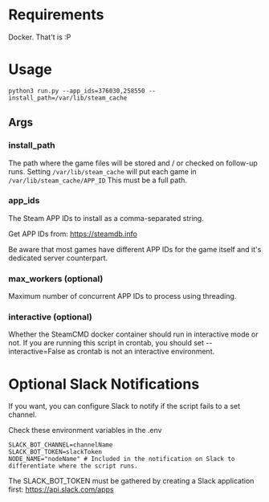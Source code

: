 # Requirements

Docker. That't is :P

# Usage

```
python3 run.py --app_ids=376030,258550 --install_path=/var/lib/steam_cache
```

## Args

### install_path

The path where the game files will be stored and / or checked on follow-up runs.
Setting `/var/lib/steam_cache` will put each game in `/var/lib/steam_cache/APP_ID`
This must be a full path.

### app_ids

The Steam APP IDs to install as a comma-separated string.

Get APP IDs from: https://steamdb.info

Be aware that most games have different APP IDs for the game itself and it's dedicated server counterpart.

### max_workers (optional)

Maximum number of concurrent APP IDs to process using threading.

### interactive (optional)

Whether the SteamCMD docker container should run in interactive mode or not. If you are running this script in crontab, you should set --interactive=False as crontab is not an interactive environment.

# Optional Slack Notifications

If you want, you can configure Slack to notify if the script fails to a set channel.

Check these environment variables in the .env

```
SLACK_BOT_CHANNEL=channelName
SLACK_BOT_TOKEN=slackToken
NODE_NAME="nodeName" # Included in the notification on Slack to differentiate where the script runs.
```

The SLACK_BOT_TOKEN must be gathered by creating a Slack application first: https://api.slack.com/apps
